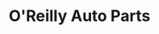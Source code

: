 ---
title: "O'Reilly Auto Parts"
url: /phoenix/oreilly-auto-parts-west-southern-avenue/
shop: car parts
---